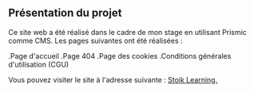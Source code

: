 ## Présentation du projet
Ce site web a été réalisé dans le cadre de mon stage en utilisant Prismic comme CMS. Les pages suivantes ont été réalisées :

.Page d'accueil
.Page 404
.Page des cookies
.Conditions générales d'utilisation (CGU) 

Vous pouvez visiter le site à l'adresse suivante : [Stoik Learning.](https://stoik-learning.vercel.app/)
